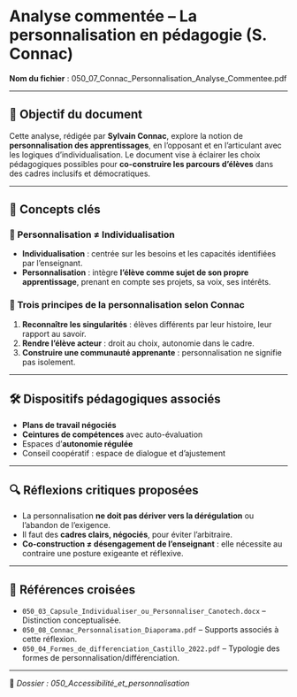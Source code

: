 # Analyse commentée – La personnalisation en pédagogie (S. Connac)

**Nom du fichier** : 050_07_Connac_Personnalisation_Analyse_Commentee.pdf

---

## 🎯 Objectif du document

Cette analyse, rédigée par **Sylvain Connac**, explore la notion de **personnalisation des apprentissages**, en l’opposant et en l’articulant avec les logiques d’individualisation. Le document vise à éclairer les choix pédagogiques possibles pour **co-construire les parcours d’élèves** dans des cadres inclusifs et démocratiques.

---

## 🧠 Concepts clés

### 🔹 Personnalisation ≠ Individualisation

- **Individualisation** : centrée sur les besoins et les capacités identifiées par l’enseignant.
- **Personnalisation** : intègre **l’élève comme sujet de son propre apprentissage**, prenant en compte ses projets, sa voix, ses intérêts.

### 🔹 Trois principes de la personnalisation selon Connac

1. **Reconnaître les singularités** : élèves différents par leur histoire, leur rapport au savoir.
2. **Rendre l’élève acteur** : droit au choix, autonomie dans le cadre.
3. **Construire une communauté apprenante** : personnalisation ne signifie pas isolement.

---

## 🛠️ Dispositifs pédagogiques associés

- **Plans de travail négociés**
- **Ceintures de compétences** avec auto-évaluation
- Espaces d’**autonomie régulée**
- Conseil coopératif : espace de dialogue et d’ajustement

---

## 🔍 Réflexions critiques proposées

- La personnalisation **ne doit pas dériver vers la dérégulation** ou l’abandon de l’exigence.
- Il faut des **cadres clairs, négociés**, pour éviter l’arbitraire.
- **Co-construction ≠ désengagement de l’enseignant** : elle nécessite au contraire une posture exigeante et réflexive.

---

## 🔗 Références croisées

- `050_03_Capsule_Individualiser_ou_Personnaliser_Canotech.docx` – Distinction conceptualisée.
- `050_08_Connac_Personnalisation_Diaporama.pdf` – Supports associés à cette réflexion.
- `050_04_Formes_de_differenciation_Castillo_2022.pdf` – Typologie des formes de personnalisation/différenciation.

---

📁 *Dossier : 050_Accessibilité_et_personnalisation*
